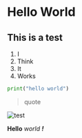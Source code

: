 # Hello World

## This is a test

1. I
2. Think
3. It
4. Works

```py
print("hello world")
```

> quote

![test](https://miro.medium.com/max/4000/1*KUy_KKExZrSpBuv9XfyBgA.png)

**Hello** _world_ **_!_**
